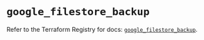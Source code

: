 # `google_filestore_backup`

Refer to the Terraform Registry for docs: [`google_filestore_backup`](https://registry.terraform.io/providers/hashicorp/google-beta/6.39.0/docs/resources/google_filestore_backup).
